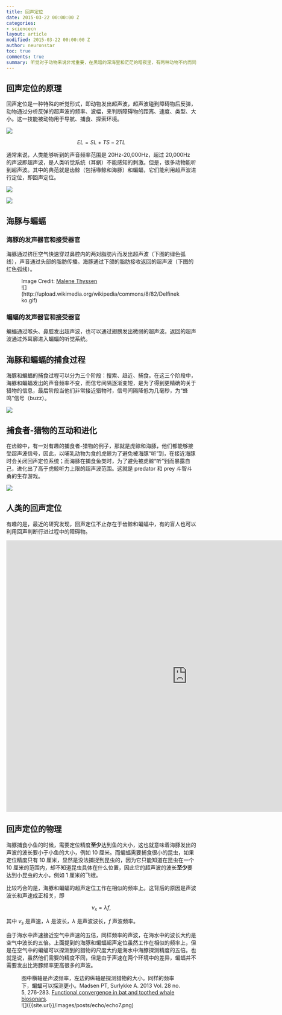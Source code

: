 ```yaml
---
title: 回声定位
date: 2015-03-22 00:00:00 Z
categories:
- sciencecn
layout: article
modified: 2015-03-22 00:00:00 Z
author: neuronstar
toc: true
comments: true
summary: 听觉对于动物来说非常重要，在黑暗的深海里和茫茫的暗夜里，有两种动物不约而同地进化出了利用超声波定位的能力：回声定位。他们就是齿鲸和蝙蝠。有趣的是，同样处于黑暗中的盲人，也能掌握这一技能。
---
```


## 回声定位的原理

回声定位是一种特殊的听觉形式，即动物发出超声波，超声波碰到障碍物后反弹，动物通过分析反弹的超声波的频率、波幅，来判断障碍物的距离、速度、类型、大小。这一技能被动物用于导航、捕食、探索环境。

![]({{site.url}}/images/posts/echo/echo1.png)


$$EL=SL+TS-2TL$$



通常来说，人类能够听到的声音频率范围是 20Hz-20,000Hz，超过 20,000Hz 的声波即超声波，是人类听觉系统（耳蜗）不能感知的刺激。但是，很多动物能听到超声波。其中的典范就是齿鲸（包括喙鲸和海豚）和蝙蝠，它们能利用超声波进行定位，即回声定位。

![]({{site.url}}/images/posts/echo/echo2.png)

![]({{site.url}}/images/posts/echo/echo3.jpg)

## 海豚与蝙蝠

### 海豚的发声器官和接受器官
海豚通过挤压空气快速穿过鼻腔内的两对脂肪片而发出超声波（下图的绿色弧线），声音通过头部的脂肪传播。海豚通过下颌的脂肪接收返回的超声波（下图的红色弧线）。

<figure markdown="1">
<figcaption>
Image Credit: <a href="http://commons.wikimedia.org/wiki/User:Malene" target="_blank">Malene Thyssen</a>
</figcaption>
![](http://upload.wikimedia.org/wikipedia/commons/8/82/Delfinekko.gif)
</figure>


### 蝙蝠的发声器官和接受器官

蝙蝠通过喉头、鼻腔发出超声波，也可以通过翅膀发出微弱的超声波。返回的超声波通过外耳廓进入蝙蝠的听觉系统。




## 海豚和蝙蝠的捕食过程

海豚和蝙蝠的捕食过程可以分为三个阶段：搜索、趋近、捕食。在这三个阶段中，海豚和蝙蝠发出的声音频率不变，而信号间隔逐渐变短，是为了得到更精确的关于猎物的信息，最后阶段当他们非常接近猎物时，信号间隔降低为几毫秒，为“蜂鸣”信号（buzz）。

![]({{site.url}}/images/posts/echo/echo5.png)



## 捕食者-猎物的互动和进化

在齿鲸中，有一对有趣的捕食者-猎物的例子，那就是虎鲸和海豚，他们都能够接受超声波信号，因此，以哺乳动物为食的虎鲸为了避免被海豚“听”到，在接近海豚时会关闭回声定位系统；而海豚在捕食鱼类时，为了避免被虎鲸“听”到而暴露自己，进化出了高于虎鲸听力上限的超声波范围。这就是 predator 和 prey 斗智斗勇的生存游戏。

![]({{site.url}}/images/posts/echo/echo6.jpg)


## 人类的回声定位

有趣的是，最近的研究发现，回声定位不止存在于齿鲸和蝙蝠中，有的盲人也可以利用回声判断行进过程中的障碍物。


<iframe width="960" height="720" src="https://www.youtube.com/embed/r9mvRRwu5Gw" frameborder="0" allowfullscreen></iframe>




## 回声定位的物理

海豚捕食小鱼的时候，需要定位精度**至少**达到鱼的大小，这也就意味着海豚发出的声波的波长要小于小鱼的大小，例如 10 厘米。而蝙蝠需要捕食很小的昆虫，如果定位精度只有 10 厘米，显然是没法捕捉到昆虫的，因为它只能知道在昆虫在一个 10 厘米的范围内，却不知道昆虫具体在什么位置，因此它的超声波的波长**至少**要达到小昆虫的大小，例如 1 厘米的飞蛾。

比较巧合的是，海豚和蝙蝠的超声定位工作在相似的频率上。这背后的原因是声波波长和声速成正相关，即

$$v_s = \lambda f,$$

其中 $v_s$ 是声速，$\lambda$ 是波长，$\lambda$ 是声波波长，$f$ 声波频率。

由于海水中声速接近空气中声速的五倍，同样频率的声波，在海水中的波长大约是空气中波长的五倍。上面提到的海豚和蝙蝠超声定位虽然工作在相似的频率上，但是在空气中的蝙蝠可以探测到的猎物的尺度大约是海水中海豚探测精度的五倍。也就是说，虽然他们需要的精度不同，但是由于声速在两个环境中的差异，蝙蝠并不需要发出比海豚频率更高很多的声波。

<figure markdown="1">
<figcaption>
图中横轴是声波频率，左边的纵轴是探测猎物的大小。同样的频率下，蝙蝠可以探测更小。Madsen PT, Surlykke A. 2013 Vol. 28 no. 5, 276-283. <a href="http://physiologyonline.physiology.org/content/28/5/276.long" target="_blank">Functional convergence in bat and toothed whale biosonars</a>.
</figcaption>
![]({{site.url}}/images/posts/echo/echo7.png)
</figure>
